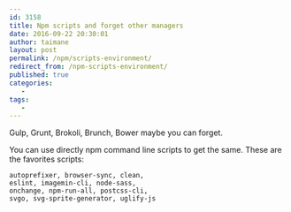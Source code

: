 ```yaml
---
id: 3158
title: Npm scripts and forget other managers
date: 2016-09-22 20:30:01
author: taimane
layout: post
permalink: /npm/scripts-environment/
redirect_from: /npm-scripts-environment/
published: true
categories:
   -
tags:
   -
---
```

Gulp, Grunt, Brokoli, Brunch, Bower maybe you can forget.

You can use directly npm command line scripts to get the same. These are the favorites scripts:

```
autoprefixer, browser-sync, clean, 
eslint, imagemin-cli, node-sass, 
onchange, npm-run-all, postcss-cli,
svgo, svg-sprite-generator, uglify-js
```
